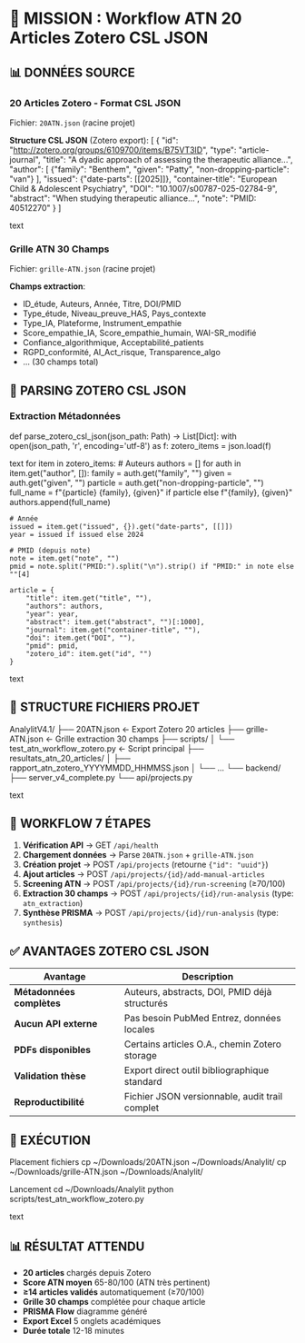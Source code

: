 # 🎯 MISSION : Workflow ATN 20 Articles Zotero CSL JSON

## 📊 DONNÉES SOURCE

### **20 Articles Zotero - Format CSL JSON**
Fichier: `20ATN.json` (racine projet)

**Structure CSL JSON** (Zotero export):
[
{
"id": "http://zotero.org/groups/6109700/items/B75VT3ID",
"type": "article-journal",
"title": "A dyadic approach of assessing the therapeutic alliance...",
"author": [
{"family": "Benthem", "given": "Patty", "non-dropping-particle": "van"}
],
"issued": {"date-parts": [[2025]]},
"container-title": "European Child & Adolescent Psychiatry",
"DOI": "10.1007/s00787-025-02784-9",
"abstract": "When studying therapeutic alliance...",
"note": "PMID: 40512270"
}
]

text

### **Grille ATN 30 Champs**
Fichier: `grille-ATN.json` (racine projet)

**Champs extraction**:
- ID_étude, Auteurs, Année, Titre, DOI/PMID
- Type_étude, Niveau_preuve_HAS, Pays_contexte
- Type_IA, Plateforme, Instrument_empathie
- Score_empathie_IA, Score_empathie_humain, WAI-SR_modifié
- Confiance_algorithmique, Acceptabilité_patients
- RGPD_conformité, AI_Act_risque, Transparence_algo
- ... (30 champs total)

## 🔧 PARSING ZOTERO CSL JSON

### **Extraction Métadonnées**

def parse_zotero_csl_json(json_path: Path) -> List[Dict]:
with open(json_path, 'r', encoding='utf-8') as f:
zotero_items = json.load(f)

text
for item in zotero_items:
    # Auteurs
    authors = []
    for auth in item.get("author", []):
        family = auth.get("family", "")
        given = auth.get("given", "")
        particle = auth.get("non-dropping-particle", "")
        full_name = f"{particle} {family}, {given}" if particle else f"{family}, {given}"
        authors.append(full_name)
    
    # Année
    issued = item.get("issued", {}).get("date-parts", [[]])
    year = issued if issued else 2024
    
    # PMID (depuis note)
    note = item.get("note", "")
    pmid = note.split("PMID:").split("\n").strip() if "PMID:" in note else ""[4]
    
    article = {
        "title": item.get("title", ""),
        "authors": authors,
        "year": year,
        "abstract": item.get("abstract", "")[:1000],
        "journal": item.get("container-title", ""),
        "doi": item.get("DOI", ""),
        "pmid": pmid,
        "zotero_id": item.get("id", "")
    }
text

## 📁 STRUCTURE FICHIERS PROJET

AnalylitV4.1/
├── 20ATN.json ← Export Zotero 20 articles
├── grille-ATN.json ← Grille extraction 30 champs
├── scripts/
│ └── test_atn_workflow_zotero.py ← Script principal
├── resultats_atn_20_articles/
│ ├── rapport_atn_zotero_YYYYMMDD_HHMMSS.json
│ └── ...
└── backend/
├── server_v4_complete.py
└── api/projects.py

text

## 🚀 WORKFLOW 7 ÉTAPES

1. **Vérification API** → GET `/api/health`
2. **Chargement données** → Parse `20ATN.json` + `grille-ATN.json`
3. **Création projet** → POST `/api/projects` (retourne `{"id": "uuid"}`)
4. **Ajout articles** → POST `/api/projects/{id}/add-manual-articles`
5. **Screening ATN** → POST `/api/projects/{id}/run-screening` (≥70/100)
6. **Extraction 30 champs** → POST `/api/projects/{id}/run-analysis` (type: `atn_extraction`)
7. **Synthèse PRISMA** → POST `/api/projects/{id}/run-analysis` (type: `synthesis`)

## ✅ AVANTAGES ZOTERO CSL JSON

| Avantage | Description |
|----------|-------------|
| **Métadonnées complètes** | Auteurs, abstracts, DOI, PMID déjà structurés |
| **Aucun API externe** | Pas besoin PubMed Entrez, données locales |
| **PDFs disponibles** | Certains articles O.A., chemin Zotero storage |
| **Validation thèse** | Export direct outil bibliographique standard |
| **Reproductibilité** | Fichier JSON versionnable, audit trail complet |

## 🎯 EXÉCUTION

Placement fichiers
cp ~/Downloads/20ATN.json ~/Downloads/Analylit/
cp ~/Downloads/grille-ATN.json ~/Downloads/Analylit/

Lancement
cd ~/Downloads/Analylit
python scripts/test_atn_workflow_zotero.py

text

## 📊 RÉSULTAT ATTENDU

- **20 articles** chargés depuis Zotero
- **Score ATN moyen** 65-80/100 (ATN très pertinent)
- **≥14 articles validés** automatiquement (≥70/100)
- **Grille 30 champs** complétée pour chaque article
- **PRISMA Flow** diagramme généré
- **Export Excel** 5 onglets académiques
- **Durée totale** 12-18 minutes

